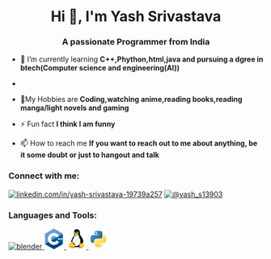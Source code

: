 <h1 align="center">Hi 👋, I'm Yash Srivastava</h1>
<h3 align="center">A passionate Programmer from India</h3>

- 🌱 I’m currently learning **C++,Phython,html,java and pursuing a dgree in btech(Computer science and engineering(AI))**
- 
- 💭My Hobbies are **Coding,watching anime,reading books,reading manga/light novels and gaming**

- ⚡ Fun fact **I think I am funny**

- 📫 How to reach me **If you want to reach out to me about anything, be it some doubt or just to hangout and talk**
<h3 align="left">Connect with me:</h3>
<p align="left">
<a href="https://linkedin.com/in/linkedin.com/in/yash-srivastava-19739a257" target="blank"><img align="center" src="https://raw.githubusercontent.com/rahuldkjain/github-profile-readme-generator/master/src/images/icons/Social/linked-in-alt.svg" alt="linkedin.com/in/yash-srivastava-19739a257" height="30" width="40" /></a>
<a href="https://www.hackerrank.com/@yash_s13903" target="blank"><img align="center" src="https://raw.githubusercontent.com/rahuldkjain/github-profile-readme-generator/master/src/images/icons/Social/hackerrank.svg" alt="@yash_s13903" height="30" width="40" /></a>
</p>

<h3 align="left">Languages and Tools:</h3>
<p align="left"> <a href="https://www.blender.org/" target="_blank" rel="noreferrer"> <img src="https://download.blender.org/branding/community/blender_community_badge_white.svg" alt="blender" width="40" height="40"/> </a> <a href="https://www.w3schools.com/cpp/" target="_blank" rel="noreferrer"> <img src="https://raw.githubusercontent.com/devicons/devicon/master/icons/cplusplus/cplusplus-original.svg" alt="cplusplus" width="40" height="40"/> </a> <a href="https://www.linux.org/" target="_blank" rel="noreferrer"> <img src="https://raw.githubusercontent.com/devicons/devicon/master/icons/linux/linux-original.svg" alt="linux" width="40" height="40"/> </a> <a href="https://www.python.org" target="_blank" rel="noreferrer"> <img src="https://raw.githubusercontent.com/devicons/devicon/master/icons/python/python-original.svg" alt="python" width="40" height="40"/> </a> </p>
